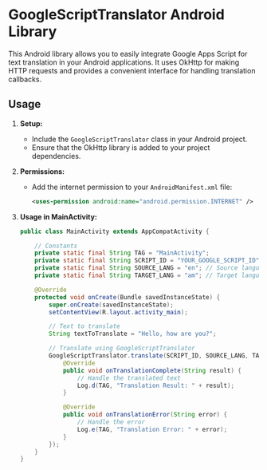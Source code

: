 # GoogleScriptTranslator Android Library

This Android library allows you to easily integrate Google Apps Script for text translation in your Android applications. It uses OkHttp for making HTTP requests and provides a convenient interface for handling translation callbacks.

## Usage

1. **Setup:**
   - Include the `GoogleScriptTranslator` class in your Android project.
   - Ensure that the OkHttp library is added to your project dependencies.

2. **Permissions:**
   - Add the internet permission to your `AndroidManifest.xml` file:
     ```xml
     <uses-permission android:name="android.permission.INTERNET" />
     ```

3. **Usage in MainActivity:**
   ```java
   public class MainActivity extends AppCompatActivity {

       // Constants
       private static final String TAG = "MainActivity";
       private static final String SCRIPT_ID = "YOUR_GOOGLE_SCRIPT_ID";
       private static final String SOURCE_LANG = "en"; // Source language code
       private static final String TARGET_LANG = "am"; // Target language code

       @Override
       protected void onCreate(Bundle savedInstanceState) {
           super.onCreate(savedInstanceState);
           setContentView(R.layout.activity_main);

           // Text to translate
           String textToTranslate = "Hello, how are you?";

           // Translate using GoogleScriptTranslator
           GoogleScriptTranslator.translate(SCRIPT_ID, SOURCE_LANG, TARGET_LANG, textToTranslate, new GoogleScriptTranslator.TranslationCallback() {
               @Override
               public void onTranslationComplete(String result) {
                   // Handle the translated text
                   Log.d(TAG, "Translation Result: " + result);
               }

               @Override
               public void onTranslationError(String error) {
                   // Handle the error
                   Log.e(TAG, "Translation Error: " + error);
               }
           });
       }
   }
